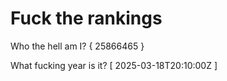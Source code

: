 # Fuck the rankings

Who the hell am I?
{ 25866465 }

What fucking year is it?
[ 2025-03-18T20:10:00Z ]
